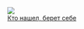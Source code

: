 ![](/books/detective/Стивен%20Кинг/Кто%20нашел,%20берет%20себе.jpg)  
[Кто нашел, берет себе](/books/detective/Стивен%20Кинг/Кто%20нашел,%20берет%20себе)
